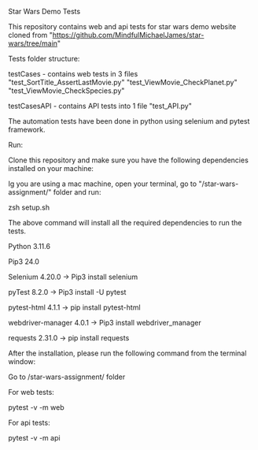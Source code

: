 Star Wars Demo Tests

This repository contains web and api tests for star wars demo website cloned from "https://github.com/MindfulMichaelJames/star-wars/tree/main"

Tests folder structure:

testCases - contains web tests in 3 files "test_SortTitle_AssertLastMovie.py" "test_ViewMovie_CheckPlanet.py" "test_ViewMovie_CheckSpecies.py"

testCasesAPI - contains API tests into 1 file "test_API.py"

The automation tests have been done in python using selenium and pytest framework.

Run:

Clone this repository and make sure you have the following dependencies installed on your machine:

Ig you are using a mac machine, open your terminal, go to "/star-wars-assignment/" folder and run:

zsh setup.sh

The above command will install all the required dependencies to run the tests.

Python 3.11.6

Pip3 24.0

Selenium 4.20.0 -> Pip3 install selenium

pyTest 8.2.0 -> Pip3 install -U pytest

pytest-html 4.1.1 -> pip install pytest-html

webdriver-manager 4.0.1 -> Pip3 install webdriver_manager

requests 2.31.0 -> pip install requests

After the installation, please run the following command from the terminal window:

Go to /star-wars-assignment/ folder

For web tests:

pytest -v -m web

For api tests:

pytest -v -m api

